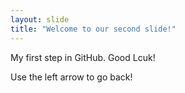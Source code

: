 ```yaml
---
layout: slide
title: "Welcome to our second slide!"
---
```

My first step in GitHub. Good Lcuk!

Use the left arrow to go back!
